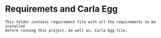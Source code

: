 # Requiremets and Carla Egg

    This folder contains requirement file with all the requirements to be installed 
    before running this project. As well as, Carla Egg file.